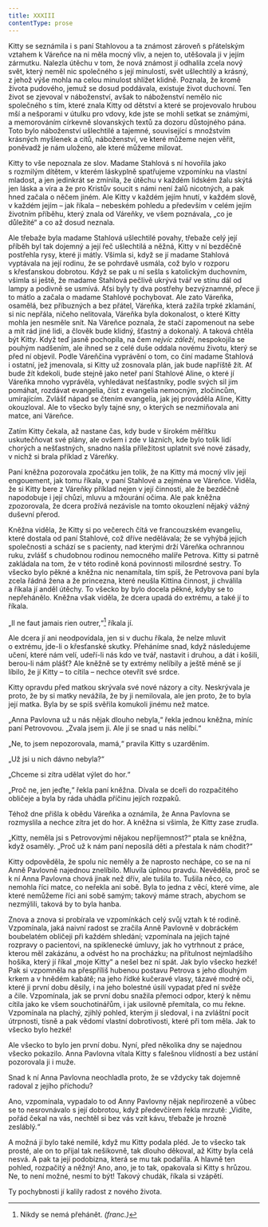 ```yaml
---
title: XXXIII
contentType: prose
---
```


Kitty se seznámila i s paní Stahlovou a ta známost zároveň s přátelským vztahem k Váreňce na ni měla mocný vliv, a nejen to, utěšovala ji v jejím zármutku. Nalezla útěchu v tom, že nová známost jí odhalila zcela nový svět, který neměl nic společného s její minulostí, svět ušlechtilý a krásný, z jehož výše mohla na celou minulost shlížet klidně. Poznala, že kromě života pudového, jemuž se dosud poddávala, existuje život duchovní. Ten život se zjevoval v náboženství, avšak to náboženství nemělo nic společného s tím, které znala Kitty od dětství a které se projevovalo hrubou mší a nešporami v útulku pro vdovy, kde jste se mohli setkat se známými, a memorováním církevně slovanských textů za dozoru důstojného pána. Toto bylo náboženství ušlechtilé a tajemné, související s množstvím krásných myšlenek a citů, náboženství, ve které můžeme nejen věřit, poněvadž je nám uloženo, ale které můžeme milovat.

Kitty to vše nepoznala ze slov. Madame Stahlová s ní hovořila jako s rozmilým dítětem, v kterém láskyplně spatřujeme vzpomínku na vlastní mladost, a jen jedinkrát se zmínila, že útěchu v každém lidském žalu skýtá jen láska a víra a že pro Kristův soucit s námi není žalů nicotných, a pak hned začala o něčem jiném. Ale Kitty v každém jejím hnutí, v každém slově, v každém jejím – jak říkala – nebeském pohledu a především v celém jejím životním příběhu, který znala od Váreňky, ve všem poznávala, „co je důležité“ a co až dosud neznala.

Ale třebaže byla madame Stahlová ušlechtilé povahy, třebaže celý její příběh byl tak dojemný a její řeč ušlechtilá a něžná, Kitty v ní bezděčně postřehla rysy, které ji mátly. Všimla si, když se jí madame Stahlová vyptávala na její rodinu, že se pohrdavě usmála, což bylo v rozporu s křesťanskou dobrotou. Když se pak u ní sešla s katolickým duchovním, všimla si ještě, že madame Stahlová pečlivě ukrývá tvář ve stínu dál od lampy a podivně se usmívá. Aťsi byly ty dva postřehy bezvýznamné, přece ji to mátlo a začala o madame Stahlové pochybovat. Ale zato Váreňka, osamělá, bez příbuzných a bez přátel, Váreňka, která zažila trpké zklamání, si nic nepřála, ničeho nelitovala, Váreňka byla dokonalost, o které Kitty mohla jen nesměle snít. Na Váreňce poznala, že stačí zapomenout na sebe a mít rád jiné lidi, a člověk bude klidný, šťastný a dokonalý. A taková chtěla být Kitty. Když teď jasně pochopila, na čem _nejvíc záleží,_ nespokojila se pouhým nadšením, ale ihned se z celé duše oddala novému životu, který se před ní objevil. Podle Váreňčina vyprávění o tom, co činí madame Stahlová i ostatní, jež jmenovala, si Kitty už zosnovala plán, jak bude napříště žít. Ať bude žít kdekoli, bude stejně jako neteř paní Stahlové Aline, o které jí Váreňka mnoho vyprávěla, vyhledávat nešťastníky, podle svých sil jim pomáhat, rozdávat evangelia, číst z evangelia nemocným, zločincům, umírajícím. Zvlášť nápad se čtením evangelia, jak jej prováděla Aline, Kitty okouzloval. Ale to všecko byly tajné sny, o kterých se nezmiňovala ani matce, ani Váreňce.

Zatím Kitty čekala, až nastane čas, kdy bude v širokém měřítku uskutečňovat své plány, ale ovšem i zde v lázních, kde bylo tolik lidí chorých a nešťastných, snadno našla příležitost uplatnit své nové zásady, v nichž si brala příklad z Váreňky.

Paní kněžna pozorovala zpočátku jen tolik, že na Kitty má mocný vliv její engouement, jak tomu říkala, v paní Stahlové a zejména ve Váreňce. Viděla, že si Kitty bere z Váreňky příklad nejen v její činnosti, ale že bezděčně napodobuje i její chůzi, mluvu a mžourání očima. Ale pak kněžna zpozorovala, že dcera prožívá nezávisle na tomto okouzlení nějaký vážný duševní přerod.

Kněžna viděla, že Kitty si po večerech čítá ve francouzském evangeliu, které dostala od paní Stahlové, což dříve nedělávala; že se vyhýbá jejich společnosti a schází se s pacienty, nad kterými drží Váreňka ochrannou ruku, zvlášť s chudobnou rodinou nemocného malíře Petrova. Kitty si patrně zakládala na tom, že v této rodině koná povinnosti milosrdné sestry. To všecko bylo pěkné a kněžna nic nenamítala, tím spíš, že Petrovova paní byla zcela řádná žena a že princezna, které neušla Kittina činnost, ji chválila a říkala jí anděl útěchy. To všecko by bylo docela pěkné, kdyby se to nepřehánělo. Kněžna však viděla, že dcera upadá do extrému, a také jí to říkala.

„Il ne faut jamais rien outrer,“[^34] říkala jí.

Ale dcera jí ani neodpovídala, jen si v duchu říkala, že nelze mluvit o extrému, jde-li o křesťanské skutky. Přeháníme snad, když následujeme učení, které nám velí, udeří-li nás kdo ve tvář, nastavit i druhou, a dát i košili, berou-li nám plášť? Ale kněžně se ty extrémy nelíbily a ještě méně se jí líbilo, že jí Kitty – to cítila – nechce otevřít své srdce.

Kitty opravdu před matkou skrývala své nové názory a city. Neskrývala je proto, že by si matky nevážila, že by ji nemilovala, ale jen proto, že to byla její matka. Byla by se spíš svěřila komukoli jinému než matce.

„Anna Pavlovna už u nás nějak dlouho nebyla,“ řekla jednou kněžna, míníc paní Petrovovou. „Zvala jsem ji. Ale jí se snad u nás nelíbí.“

„Ne, to jsem nepozorovala, mamá,“ pravila Kitty s uzarděním.

„Už jsi u nich dávno nebyla?“

„Chceme si zítra udělat výlet do hor.“

„Proč ne, jen jeďte,“ řekla paní kněžna. Dívala se dceři do rozpačitého obličeje a byla by ráda uhádla příčinu jejích rozpaků.

Téhož dne přišla k obědu Váreňka a oznámila, že Anna Pavlovna se rozmyslila a nechce zítra jet do hor. A kněžna si všimla, že Kitty zase zrudla.

„Kitty, neměla jsi s Petrovovými nějakou nepříjemnost?“ ptala se kněžna, když osaměly. „Proč už k nám paní neposílá děti a přestala k nám chodit?“

Kitty odpověděla, že spolu nic neměly a že naprosto nechápe, co se na ní Anně Pavlovně najednou znelíbilo. Mluvila úplnou pravdu. Nevěděla, proč se k ní Anna Pavlovna chová jinak než dřív, ale tušila to. Tušila něco, co nemohla říci matce, co neřekla ani sobě. Byla to jedna z věcí, které víme, ale které nemůžeme říci ani sobě samým; takový máme strach, abychom se nezmýlili, taková by to byla hanba.

Znova a znova si probírala ve vzpomínkách celý svůj vztah k té rodině. Vzpomínala, jaká naivní radost se zračila Anně Pavlovně v dobráckém boubelatém obličeji při každém shledání; vzpomínala na jejich tajné rozpravy o pacientovi, na spiklenecké úmluvy, jak ho vytrhnout z práce, kterou měl zakázánu, a odvést ho na procházku; na přítulnost nejmladšího hošíka, který jí říkal „moje Kitty“ a nešel bez ní spát. Jak bylo všecko hezké! Pak si vzpomněla na přespříliš hubenou postavu Petrova s jeho dlouhým krkem a v hnědém kabátě; na jeho řídké kučeravé vlasy, tázavé modré oči, které ji první dobu děsily, i na jeho bolestné úsilí vypadat před ní svěže a čile. Vzpomínala, jak se první dobu snažila přemoci odpor, který k němu cítila jako ke všem souchotinářům, i jak usilovně přemítala, co mu řekne. Vzpomínala na plachý, zjihlý pohled, kterým ji sledoval, i na zvláštní pocit útrpnosti, tísně a pak vědomí vlastní dobrotivosti, které při tom měla. Jak to všecko bylo hezké!

Ale všecko to bylo jen první dobu. Nyní, před několika dny se najednou všecko pokazilo. Anna Pavlovna vítala Kitty s falešnou vlídností a bez ustání pozorovala ji i muže.

Snad k ní Anna Pavlovna neochladla proto, že se vždycky tak dojemně radoval z jejího příchodu?

Ano, vzpomínala, vypadalo to od Anny Pavlovny nějak nepřirozeně a vůbec se to nesrovnávalo s její dobrotou, když předevčírem řekla mrzutě: „Vidíte, pořád čekal na vás, nechtěl si bez vás vzít kávu, třebaže je hrozně zesláblý.“

A možná jí bylo také nemilé, když mu Kitty podala pléd. Je to všecko tak prosté, ale on to přijal tak nešikovně, tak dlouho děkoval, až Kitty byla celá nesvá. A pak ta její podobizna, která se mu tak podařila. A hlavně ten pohled, rozpačitý a něžný! Ano, ano, je to tak, opakovala si Kitty s hrůzou. Ne, to není možné, nesmí to být! Takový chudák, říkala si vzápětí.

Ty pochybnosti jí kalily radost z nového života.

  

[^34]: Nikdy se nemá přehánět. _(franc.)_
